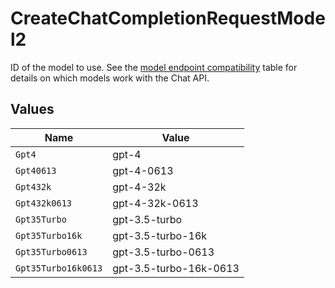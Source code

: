 # CreateChatCompletionRequestModel2

ID of the model to use. See the [model endpoint compatibility](/docs/models/model-endpoint-compatibility) table for details on which models work with the Chat API.


## Values

| Name                   | Value                  |
| ---------------------- | ---------------------- |
| `Gpt4`                 | gpt-4                  |
| `Gpt40613`             | gpt-4-0613             |
| `Gpt432k`              | gpt-4-32k              |
| `Gpt432k0613`          | gpt-4-32k-0613         |
| `Gpt35Turbo`           | gpt-3.5-turbo          |
| `Gpt35Turbo16k`        | gpt-3.5-turbo-16k      |
| `Gpt35Turbo0613`       | gpt-3.5-turbo-0613     |
| `Gpt35Turbo16k0613`    | gpt-3.5-turbo-16k-0613 |